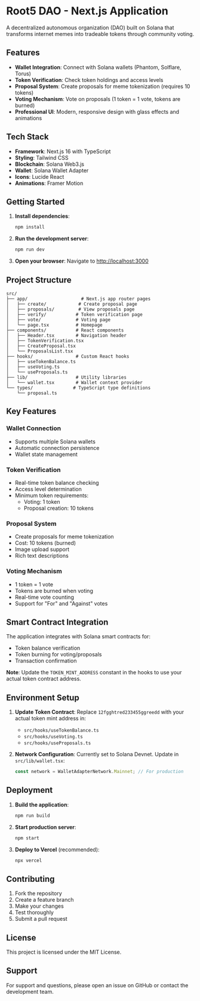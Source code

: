 # Root5 DAO - Next.js Application

A decentralized autonomous organization (DAO) built on Solana that transforms internet memes into tradeable tokens through community voting.

## Features

- **Wallet Integration**: Connect with Solana wallets (Phantom, Solflare, Torus)
- **Token Verification**: Check token holdings and access levels
- **Proposal System**: Create proposals for meme tokenization (requires 10 tokens)
- **Voting Mechanism**: Vote on proposals (1 token = 1 vote, tokens are burned)
- **Professional UI**: Modern, responsive design with glass effects and animations

## Tech Stack

- **Framework**: Next.js 16 with TypeScript
- **Styling**: Tailwind CSS
- **Blockchain**: Solana Web3.js
- **Wallet**: Solana Wallet Adapter
- **Icons**: Lucide React
- **Animations**: Framer Motion

## Getting Started

1. **Install dependencies**:
   ```bash
   npm install
   ```

2. **Run the development server**:
   ```bash
   npm run dev
   ```

3. **Open your browser**:
   Navigate to [http://localhost:3000](http://localhost:3000)

## Project Structure

```
src/
├── app/                    # Next.js app router pages
│   ├── create/            # Create proposal page
│   ├── proposals/         # View proposals page
│   ├── verify/           # Token verification page
│   ├── vote/             # Voting page
│   └── page.tsx          # Homepage
├── components/           # React components
│   ├── Header.tsx        # Navigation header
│   ├── TokenVerification.tsx
│   ├── CreateProposal.tsx
│   └── ProposalsList.tsx
├── hooks/                # Custom React hooks
│   ├── useTokenBalance.ts
│   ├── useVoting.ts
│   └── useProposals.ts
├── lib/                  # Utility libraries
│   └── wallet.tsx        # Wallet context provider
└── types/               # TypeScript type definitions
    └── proposal.ts
```

## Key Features

### Wallet Connection
- Supports multiple Solana wallets
- Automatic connection persistence
- Wallet state management

### Token Verification
- Real-time token balance checking
- Access level determination
- Minimum token requirements:
  - Voting: 1 token
  - Proposal creation: 10 tokens

### Proposal System
- Create proposals for meme tokenization
- Cost: 10 tokens (burned)
- Image upload support
- Rich text descriptions

### Voting Mechanism
- 1 token = 1 vote
- Tokens are burned when voting
- Real-time vote counting
- Support for "For" and "Against" votes

## Smart Contract Integration

The application integrates with Solana smart contracts for:
- Token balance verification
- Token burning for voting/proposals
- Transaction confirmation

**Note**: Update the `TOKEN_MINT_ADDRESS` constant in the hooks to use your actual token contract address.

## Environment Setup

1. **Update Token Contract**: Replace `12fgghtred233455ggreedd` with your actual token mint address in:
   - `src/hooks/useTokenBalance.ts`
   - `src/hooks/useVoting.ts`
   - `src/hooks/useProposals.ts`

2. **Network Configuration**: Currently set to Solana Devnet. Update in `src/lib/wallet.tsx`:
   ```typescript
   const network = WalletAdapterNetwork.Mainnet; // For production
   ```

## Deployment

1. **Build the application**:
   ```bash
   npm run build
   ```

2. **Start production server**:
   ```bash
   npm start
   ```

3. **Deploy to Vercel** (recommended):
   ```bash
   npx vercel
   ```

## Contributing

1. Fork the repository
2. Create a feature branch
3. Make your changes
4. Test thoroughly
5. Submit a pull request

## License

This project is licensed under the MIT License.

## Support

For support and questions, please open an issue on GitHub or contact the development team.